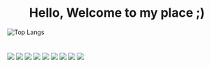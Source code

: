 <h1 align="center">Hello, Welcome to my place ;) </h1>

![Top Langs](https://github-readme-stats.vercel.app/api/top-langs/?username=bladnoch&hide=cmake&langs_count=5)
<!--
![짱구돼지발굽대작전움짤](https://github.com/bladnoch/bladnoch/assets/112937442/a9cc28d3-77a9-407e-a0ba-bf108b34d8b1)
-->


<!-- 
-->

<h1></h1>
<!-- <p align="center">
  <a href="https://skillicons.dev">
    <img src="https://skillicons.dev/icons?i=java,py,dart,flutter,r,c,cpp" />
    <a href="https://hits.seeyoufarm.com">
      <img src="https://hits.seeyoufarm.com/api/count/incr/badge.svg?url=https%3A%2F%2Fgithub.com%2Fbladnoch&count_bg=%2379C83D&title_bg=%23555555&icon=&icon_color=%23E7E7E7&title=hits&edge_flat=false"/></a>
  </a>
</p> -->

<span><img src="https://img.shields.io/badge/Python-3776AB?style=flat&logo=Python&logoColor=white"/></span>
<span><img src="https://img.shields.io/badge/Java-FF3621?style=flat&logo=Java&logoColor=white"/></span>
<span><img src="https://img.shields.io/badge/R-276DC3?style=flat&logo=r&logoColor=white"/><span>
<span><img src="https://img.shields.io/badge/Dart-0175C2?style=flat&logo=Dart&logoColor=white"/></span>
<span><img src="https://img.shields.io/badge/Flutter-02569B?style=flat&logo=Flutter&logoColor=white"/></span>
<span><img src="https://img.shields.io/badge/Amazon AWS-232F3E?style=flat&logo=amazonaws&logoColor=white"/><span>
<span><img src="https://img.shields.io/badge/Slack-4A154B?style=flat&logo=Slack&logoColor=white"/></span>
<span><img src="https://img.shields.io/badge/IntelliJ-000000?style=flat&logo=intellijidea&logoColor=white"/></span>
<span><a href="https://hits.seeyoufarm.com"><img src="https://hits.seeyoufarm.com/api/count/incr/badge.svg?url=https%3A%2F%2Fgithub.com%2Fbladnoch&count_bg=%2379C83D&title_bg=%23555555&icon=&icon_color=%23E7E7E7&title=hits&edge_flat=false"/></a></span>

<!--<span><img src="https://img.shields.io/badge/Spring-6DB33F?style=flat&logo=Spring&logoColor=white"/></span>
-->
<!--
<span><img src="https://img.shields.io/badge/C-A8B9CC?style=flat&logo=C&logoColor=white"/></span>
<span><img src="https://img.shields.io/badge/C++-00599C?style=flat&logo=Cplusplus&logoColor=white"/></span>
-->
<!--[ ](https://simpleicons.org/?q=spring)-->
<!--https://github.com/simple-icons/simple-icons/blob/master/slugs.md -->
<!-- -->
<!-- -->
<!-- -->
